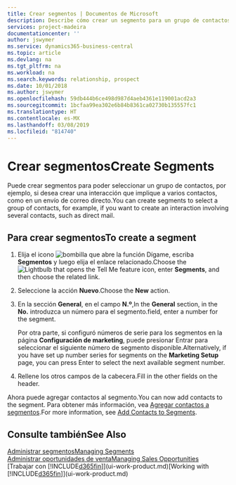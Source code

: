 ```yaml
---
title: Crear segmentos | Documentos de Microsoft
description: Describe cómo crear un segmento para un grupo de contactos en Business Central, por ejemplo, para dirigirse a varios contactos con un correo directo.
services: project-madeira
documentationcenter: ''
author: jswymer
ms.service: dynamics365-business-central
ms.topic: article
ms.devlang: na
ms.tgt_pltfrm: na
ms.workload: na
ms.search.keywords: relationship, prospect
ms.date: 10/01/2018
ms.author: jswymer
ms.openlocfilehash: 59db444b6ce498d987d4aeb4361e119001acd2a3
ms.sourcegitcommit: 1bcfaa99ea302e6b84b8361ca02730b135557fc1
ms.translationtype: HT
ms.contentlocale: es-MX
ms.lasthandoff: 03/08/2019
ms.locfileid: "814740"
---
```

# <a name="create-segments"></a><span data-ttu-id="4ec3b-103">Crear segmentos</span><span class="sxs-lookup"><span data-stu-id="4ec3b-103">Create Segments</span></span>
<span data-ttu-id="4ec3b-104">Puede crear segmentos para poder seleccionar un grupo de contactos, por ejemplo, si desea crear una interacción que implique a varios contactos, como en un envío de correo directo.</span><span class="sxs-lookup"><span data-stu-id="4ec3b-104">You can create segments to select a group of contacts, for example, if you want to create an interaction involving several contacts, such as direct mail.</span></span>

## <a name="to-create-a-segment"></a><span data-ttu-id="4ec3b-105">Para crear segmentos</span><span class="sxs-lookup"><span data-stu-id="4ec3b-105">To create a segment</span></span>
1. <span data-ttu-id="4ec3b-106">Elija el icono ![bombilla que abre la función Dígame](media/ui-search/search_small.png "Dígame que desea hacer"), escriba **Segmentos** y luego elija el enlace relacionado.</span><span class="sxs-lookup"><span data-stu-id="4ec3b-106">Choose the ![Lightbulb that opens the Tell Me feature](media/ui-search/search_small.png "Tell me what you want to do") icon, enter **Segments**, and then choose the related link.</span></span>
2. <span data-ttu-id="4ec3b-107">Seleccione la acción **Nuevo**.</span><span class="sxs-lookup"><span data-stu-id="4ec3b-107">Choose the **New** action.</span></span>
3. <span data-ttu-id="4ec3b-108">En la sección **General**, en el campo **N.º**,</span><span class="sxs-lookup"><span data-stu-id="4ec3b-108">In the **General** section, in the **No.**</span></span> <span data-ttu-id="4ec3b-109">introduzca un número para el segmento.</span><span class="sxs-lookup"><span data-stu-id="4ec3b-109">field, enter a number for the segment.</span></span>

    <span data-ttu-id="4ec3b-110">Por otra parte, si configuró números de serie para los segmentos en la página **Configuración de marketing**, puede presionar Entrar para seleccionar el siguiente número de segmento disponible.</span><span class="sxs-lookup"><span data-stu-id="4ec3b-110">Alternatively, if you have set up number series for segments on the **Marketing Setup** page, you can press Enter to select the next available segment number.</span></span>
4. <span data-ttu-id="4ec3b-111">Rellene los otros campos de la cabecera.</span><span class="sxs-lookup"><span data-stu-id="4ec3b-111">Fill in the other fields on the header.</span></span>

<span data-ttu-id="4ec3b-112">Ahora puede agregar contactos al segmento.</span><span class="sxs-lookup"><span data-stu-id="4ec3b-112">You can now add contacts to the segment.</span></span> <span data-ttu-id="4ec3b-113">Para obtener más información, vea [Agregar contactos a segmentos](marketing-add-contact-segment.md).</span><span class="sxs-lookup"><span data-stu-id="4ec3b-113">For more information, see [Add Contacts to Segments](marketing-add-contact-segment.md).</span></span>

## <a name="see-also"></a><span data-ttu-id="4ec3b-114">Consulte también</span><span class="sxs-lookup"><span data-stu-id="4ec3b-114">See Also</span></span>
[<span data-ttu-id="4ec3b-115">Administrar segmentos</span><span class="sxs-lookup"><span data-stu-id="4ec3b-115">Managing Segments</span></span>](marketing-segments.md)  
[<span data-ttu-id="4ec3b-116">Administrar oportunidades de venta</span><span class="sxs-lookup"><span data-stu-id="4ec3b-116">Managing Sales Opportunities</span></span>](marketing-manage-sales-opportunities.md)  
<span data-ttu-id="4ec3b-117">[Trabajar con [!INCLUDE[d365fin](includes/d365fin_md.md)]](ui-work-product.md)</span><span class="sxs-lookup"><span data-stu-id="4ec3b-117">[Working with [!INCLUDE[d365fin](includes/d365fin_md.md)]](ui-work-product.md)</span></span>  
